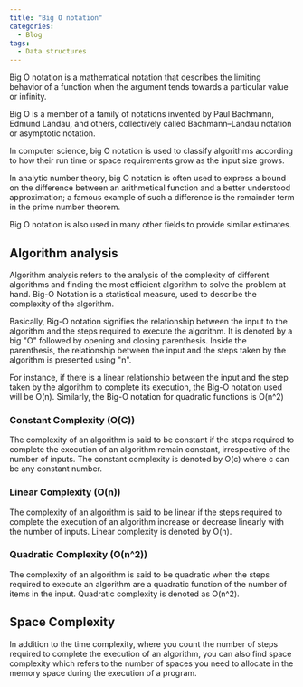 ```yaml
---
title: "Big O notation"
categories:
  - Blog
tags:
  - Data structures
---
```



Big O notation is a mathematical notation that describes the limiting behavior of a function when the argument tends towards a particular value or infinity. 

Big O is a member of a family of notations invented by Paul Bachmann, Edmund Landau, and others, collectively called Bachmann–Landau notation or asymptotic notation.

In computer science, big O notation is used to classify algorithms according to how their run time or space requirements grow as the input size grows.

In analytic number theory, big O notation is often used to express a bound on the difference between an arithmetical function and a better understood approximation; a famous example of such a difference is the remainder term in the prime number theorem. 

Big O notation is also used in many other fields to provide similar estimates. 

<h2>Algorithm analysis</h2>

Algorithm analysis refers to the analysis of the complexity of different algorithms and finding the most efficient algorithm to solve the problem at hand. Big-O Notation is a statistical measure, used to describe the complexity of the algorithm.

Basically, Big-O notation signifies the relationship between the input to the algorithm and the steps required to execute the algorithm. It is denoted by a big "O" followed by opening and closing parenthesis. Inside the parenthesis, the relationship between the input and the steps taken by the algorithm is presented using "n".

For instance, if there is a linear relationship between the input and the step taken by the algorithm to complete its execution, the Big-O notation used will be O(n). Similarly, the Big-O notation for quadratic functions is O(n^2)

<h3>Constant Complexity (O(C))</h3>

The complexity of an algorithm is said to be constant if the steps required to complete the execution of an algorithm remain constant, irrespective of the number of inputs. The constant complexity is denoted by O(c) where c can be any constant number.

<h3>Linear Complexity (O(n))</h3>

The complexity of an algorithm is said to be linear if the steps required to complete the execution of an algorithm increase or decrease linearly with the number of inputs. Linear complexity is denoted by O(n).

<h3>Quadratic Complexity (O(n^2))</h3>

The complexity of an algorithm is said to be quadratic when the steps required to execute an algorithm are a quadratic function of the number of items in the input. Quadratic complexity is denoted as O(n^2).

<h2>Space Complexity</h2>

In addition to the time complexity, where you count the number of steps required to complete the execution of an algorithm, you can also find space complexity which refers to the number of spaces you need to allocate in the memory space during the execution of a program.

